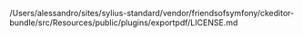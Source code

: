/Users/alessandro/sites/sylius-standard/vendor/friendsofsymfony/ckeditor-bundle/src/Resources/public/plugins/exportpdf/LICENSE.md